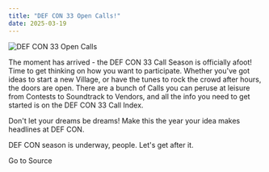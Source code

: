 ```yaml
---
title: "DEF CON 33 Open Calls!"
date: 2025-03-19
---
```


![DEF CON 33 Open Calls](https://defcon.org/images/defcon-33/post-images/33calls.webp)  

The moment has arrived - the DEF CON 33 Call Season is officially afoot! Time to get thinking on how you want to participate. Whether you've got ideas to start a new Village, or have the tunes to rock the crowd after hours, the doors are open. There are a bunch of Calls you can peruse at leisure from Contests to Soundtrack to Vendors, and all the info you need to get started is on the DEF CON 33 Call Index.

Don't let your dreams be dreams! Make this the year your idea makes headlines at DEF CON.

DEF CON season is underway, people. Let's get after it.

Go to Source
